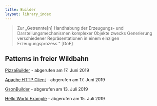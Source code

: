 ```yaml
---
title: Builder
layout: library_index
---
```


> Zur „Getrennte[n] Handhabung der Erzeugungs- und Darstellungsmechanismen komplexer Objekte zwecks Generierung verschiedener Repräsentationen in einem einzigen Erzeugungsprozess.“ [GoF]

## Patterns in freier Wildbahn

[PizzaBuilder](https://github.com/bendisposto/propra_vl_pattern/tree/master/src/builder_pattern) - abgerufen am 17. Juni 2019

[Apache HTTP Client](https://hc.apache.org/httpcomponents-core-ga/httpcore/apidocs/org/apache/http/config/ConnectionConfig.html) - abgerufen am 17. Juni 2019

[GsonBuilder](https://static.javadoc.io/com.google.code.gson/gson/2.8.0/com/google/gson/GsonBuilder.html) - abgerufen am 13. Juli 2019

[Hello World Example](https://github.com/code4craft/hello-design-pattern/tree/master/src/main/java/helloworld/creational/builder) - abgerufen am 15. Juli 2019
